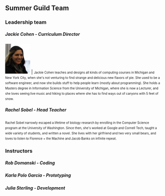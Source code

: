 ## Summer Guild Team

### Leadership team

##### Jackie Cohen - *Curriculum Director*
<div class="bio"><img width='16%' height='16%' src="/imgs/mepic_crop2_headshot.png"> | <font size="1">Jackie Cohen teaches and designs all kinds of computing courses in Michigan and New York City, when she's not venturing to find strange and delicious new flavors of pie. She used to be a software engineer, and now she builds stuff to help people learn (mostly about programming). She holds a Masters degree in Information Science from the University of Michigan, where she is now a Lecturer, and she loves seeing live music and hiking to places where she has to find ways out of canyons with 5 feet of snow.</font></div>

##### Rachel Sobel - *Head Teacher*
<font size="1">Rachel Sobel narrowly escaped a lifetime of biology research by enrolling in the Computer Science program at the University of Washington. Since then, she's worked at Google and Cornell Tech, taught a wide variety of students, and written a novel. She lives with her girlfriend and two very small bears, and loves to listen to Florence + the Machine and Jacob Banks on infinite repeat.</font>

### Instructors

##### Rob Domanski - Coding

##### Karla Polo Garcia - Prototyping

##### Julia Sterling - Development
